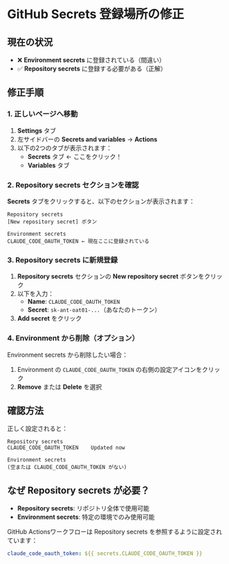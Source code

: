 # GitHub Secrets 登録場所の修正

## 現在の状況
- ❌ **Environment secrets** に登録されている（間違い）
- ✅ **Repository secrets** に登録する必要がある（正解）

## 修正手順

### 1. 正しいページへ移動

1. **Settings** タブ
2. 左サイドバーの **Secrets and variables** → **Actions**
3. 以下の2つのタブが表示されます：
   - **Secrets** タブ ← ここをクリック！
   - **Variables** タブ

### 2. Repository secrets セクションを確認

**Secrets** タブをクリックすると、以下のセクションが表示されます：

```
Repository secrets
[New repository secret] ボタン

Environment secrets  
CLAUDE_CODE_OAUTH_TOKEN ← 現在ここに登録されている
```

### 3. Repository secrets に新規登録

1. **Repository secrets** セクションの **New repository secret** ボタンをクリック
2. 以下を入力：
   - **Name**: `CLAUDE_CODE_OAUTH_TOKEN`
   - **Secret**: `sk-ant-oat01-...`（あなたのトークン）
3. **Add secret** をクリック

### 4. Environment から削除（オプション）

Environment secrets から削除したい場合：
1. Environment の `CLAUDE_CODE_OAUTH_TOKEN` の右側の設定アイコンをクリック
2. **Remove** または **Delete** を選択

## 確認方法

正しく設定されると：

```
Repository secrets
CLAUDE_CODE_OAUTH_TOKEN    Updated now

Environment secrets
(空または CLAUDE_CODE_OAUTH_TOKEN がない)
```

## なぜ Repository secrets が必要？

- **Repository secrets**: リポジトリ全体で使用可能
- **Environment secrets**: 特定の環境でのみ使用可能

GitHub Actionsワークフローは Repository secrets を参照するように設定されています：
```yaml
claude_code_oauth_token: ${{ secrets.CLAUDE_CODE_OAUTH_TOKEN }}
```